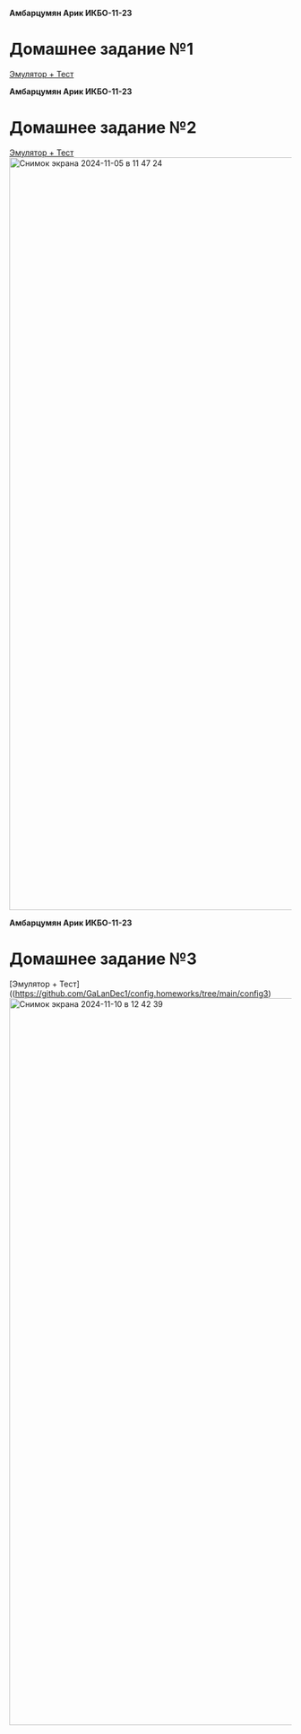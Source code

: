 **Амбарцумян Арик ИКБО-11-23**
# Домашнее задание №1
[Эмулятор + Тест](https://github.com/GaLanDec1/config.homeworks/tree/main/pythonProject)

**Амбарцумян Арик ИКБО-11-23**
# Домашнее задание №2
[Эмулятор + Тест](https://github.com/GaLanDec1/config.homeworks/tree/main/config2)
<img width="1342" alt="Снимок экрана 2024-11-05 в 11 47 24" src="https://github.com/user-attachments/assets/437023b7-a3d5-4c28-9890-b06a3aff01d0">

**Амбарцумян Арик ИКБО-11-23**
# Домашнее задание №3
[Эмулятор + Тест]((https://github.com/GaLanDec1/config.homeworks/tree/main/config3)
<img width="1296" alt="Снимок экрана 2024-11-10 в 12 42 39" src="https://github.com/user-attachments/assets/2cce505d-0256-44fa-b659-20ee5dd9f9aa">

